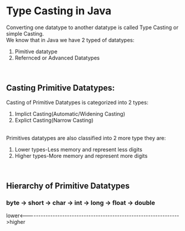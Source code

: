 <h1>Type Casting in Java</h1>

Converting one datatype to another datatype is called Type Casting or simple Casting.<br>
We know that in Java we have 2 typed of datatypes:<br>
<ol>
<li>Pimitive datatype</li>
<li>Refernced or Advanced Datatypes</li>
</ol>
<br>
<h2>Casting Primitive Datatypes:</h2>
Casting of Primitive Datatypes is categorized into 2 types:<br>
<ol>
<li>Implict Casting(Automatic/Widening Casting)</li>
<li>Explict Casting(Narrow Casting)</li>
</ol>
<br>
Primitives datatypes are also classified into 2 more type they are:
<ol>
<li>Lower types-Less memory and represent less digits</li>
<li>Higher types-More memory and represent more digits</li>
</ol>
<br>
<h2>Hierarchy of Primitive Datatypes</h2>
<h3>byte -> short -> char -> int -> long -> float -> double</h3>
lower<---------------------------------------------------------------->higher<br>